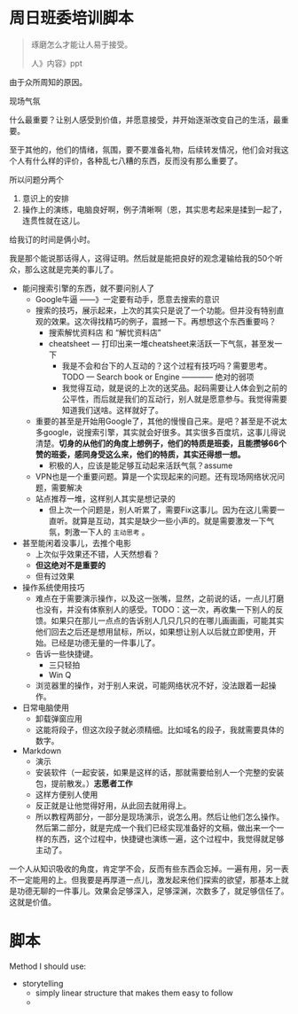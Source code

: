 # 周日班委培训脚本

> 琢磨怎么才能让人易于接受。
>
> 人》内容》ppt

由于众所周知的原因。

现场气氛

什么最重要？让别人感受到价值，并愿意接受，并开始逐渐改变自己的生活，最重要。

至于其他的，他们的情绪，氛围，要不要准备礼物，后续转发情况，他们会对我这个人有什么样的评价，各种乱七八糟的东西，反而没有那么重要了。

所以问题分两个

1. 意识上的安排
2. 操作上的演练，电脑良好啊，例子清晰啊（恩，其实思考起来是揉到一起了，连贯性就在这儿。

给我订的时间是俩小时。

我是那个能说那话得人，这得证明。然后就是能把良好的观念灌输给我的50个听众，那么这就是完美的事儿了。

- 能问搜索引擎的东西，就不要问别人了
  - Google牛逼 ——》一定要有动手，愿意去搜索的意识
  - 搜索的技巧，展示起来，上次的其实只是说了一个功能。但并没有特别直观的效果。这次得找精巧的例子，震撼一下。再想想这个东西重要吗？
    - 搜索解忧资料店  和  “解忧资料店”
    - cheatsheet — 打印出来一堆cheatsheet来活跃一下气氛，甚至发一下
      - 我是不会和台下的人互动的？这个过程有技巧吗？需要思考。   TODO — Search book or Engine  ———— 绝对的弱项
      - 我觉得互动，就是说的上次的送奖品。起码需要让人体会到之前的公平性，而后就是我们的互动行，别人就是愿意参与。我觉得需要知道我们送啥。这样就好了。
  - 重要的甚至是开始用Google了，其他的慢慢自己来。是吧？甚至是不说太多google，说搜索引擎，其实就会好很多。其实很多百度坑，这事儿得说清楚。**切身的从他们的角度上想例子，他们的特质是班委，且能攒够66个赞的班委，感同身受这么来，他们的特质，其实还得想一想。**
    - 积极的人，应该是能足够互动起来活跃气氛？assume
  - VPN也是一个重要问题。算是一个实现起来的问题。还有现场网络状况问题，需要解决
  - 站点推荐一堆，这样别人其实是想记录的
    - 但上次一个问题是，别人听累了，需要Fix这事儿。因为在这儿需要一直听。就算是互动，其实是缺少一些小声的。就是需要激发一下气氛，刺激一下人的 `主动思考` 。
- 甚至能闲着没事儿，去推个电影
  - 上次似乎效果还不错，人天然想看？
  - **但这绝对不是重要的**
  - 但有过效果
- 操作系统使用技巧
  - 难点在于需要演示操作，以及这一张嘴，显然，之前说的话，一点儿打磨也没有，并没有体察别人的感受。TODO：这一次，再收集一下别人的反馈。如果只在那儿一点点的告诉别人几只几只的在哪儿画画画，可能其实他们回去之后还是想用鼠标，所以，如果想让别人以后就立即使用，开始。已经是功德无量的一件事儿了。
  - 告诉一些快捷键。
    - 三只轻拍
    - Win Q
  - 浏览器里的操作，对于别人来说，可能网络状况不好，没法跟着一起操作。
- 日常电脑使用
  - 卸载弹窗应用
  - 这能将段子，但这次段子就必须精细。比如域名的段子，我就需要具体的数字。
- Markdown
  - 演示
  - 安装软件（一起安装，如果是这样的话，那就需要给别人一个完整的安装包，提前散发。）**志愿者工作**
  - 这样方便别人使用
  - 反正就是让他觉得好用，从此回去就用得上。
  - 所以教程两部分，一部分是现场演示，说怎么用。然后让他们怎么操作。然后第二部分，就是完成一个我们已经实现准备好的文稿，做出来一个一样的东西，这个过程中，快捷键也演练一遍，这个过程中，我觉得就足够主动了。



一个人从知识吸收的角度，肯定学不会，反而有些东西会忘掉。一遍有用，另一表不一定能用的上。但我要是再厚道一点儿，激发起来他们探索的欲望，那基本上就是功德无聊的一件事儿。效果会足够深入，足够深渊，次数多了，就足够信任了。这就是价值。

# 脚本

Method I should use:

- storytelling
  - simply linear structure that makes them easy to follow
  - ​

